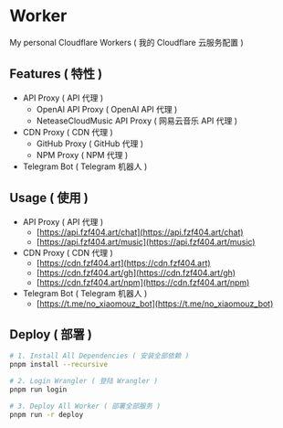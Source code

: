 # Worker

My personal Cloudflare Workers ( 我的 Cloudflare 云服务配置 )

## Features ( 特性 )

- API Proxy ( API 代理 )
  - OpenAI API Proxy ( OpenAI API 代理 )
  - NeteaseCloudMusic API Proxy ( 网易云音乐 API 代理 )
- CDN Proxy ( CDN 代理 )
  - GitHub Proxy ( GitHub 代理 )
  - NPM Proxy ( NPM 代理 )
- Telegram Bot ( Telegram 机器人 )

## Usage ( 使用 )

- API Proxy ( API 代理 )
  - [https://api.fzf404.art/chat](https://api.fzf404.art/chat)
  - [https://api.fzf404.art/music](https://api.fzf404.art/music)
- CDN Proxy ( CDN 代理 )
  - [https://cdn.fzf404.art](https://cdn.fzf404.art)
  - [https://cdn.fzf404.art/gh](https://cdn.fzf404.art/gh)
  - [https://cdn.fzf404.art/npm](https://cdn.fzf404.art/npm)
- Telegram Bot ( Telegram 机器人 )
  - [https://t.me/no_xiaomouz_bot](https://t.me/no_xiaomouz_bot)

## Deploy ( 部署 )

```bash
# 1. Install All Dependencies ( 安装全部依赖 )
pnpm install --recursive

# 2. Login Wrangler ( 登陆 Wrangler )
pnpm run login

# 3. Deploy All Worker ( 部署全部服务 )
pnpm run -r deploy
```
